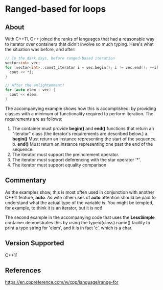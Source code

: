 # Ranged-based for loops

## About

With C++11, C++ joined the ranks of languages that had a reasonable way to
iterator over containers that didn't involve so much typing. Here's what
the situation was before, and after:

```C++
// In the dark days, before ranged-based iteration
vector<int> vec;
for (vector<int>::const_iterator i = vec.begin(); i != vec.end(); ++i) {
  cout << *i;
}

// After the enlightenment!
for (auto elem : vec) {
  cout << elem;
}
```

The accompanying example shows how this is accomplished: by providing classes
with a minimum of functionality required to perform iteration. The requirements
are as follows:

1. The container must provide **begin()** and **end()** functions that return
   an "iterator" class (the iterator's requirements are described below.)
  a. **begin()** Must return an instance representing the start of the sequence.
  b. **end()** Must return an instance representing one past the end of the sequence.
2. The iterator must support the preincrement operator.
3. The iterator must support deferencing with the star operator '\*'.
4. The iterator must support equality comparison

## Commentary

As the examples show, this is most often used in conjunction with another C++11
feature, **auto**.  As with other uses of **auto** attention should be paid to
understand what the actual type of the variable is. You might be tempted, for
example, to think it is an iterator, but it is not!

The second example in the accompanying code that uses the **LessSimple**
container demonstrates this by using the typeid(class).name() facility to
print a type string for 'elem', and it is in fact 'c', which
is a char.

## Version Supported
C++11

## References
https://en.cppreference.com/w/cpp/language/range-for
